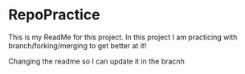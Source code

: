 # RepoPractice

This is my ReadMe for this project. In this project I am practicing with branch/forking/merging to get better at it!

Changing the readme so I can update it in the bracnh
